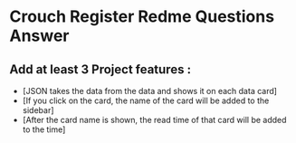# Crouch Register Redme Questions Answer

## Add at least 3 Project features :

 - [JSON takes the data from the data and shows it on each data card]
 - [If you click on the card, the name of the card will be added to the sidebar]
 - [After the card name is shown, the read time of that card will be added to the time]

